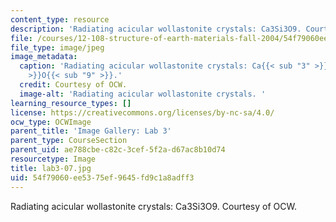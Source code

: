 ```yaml
---
content_type: resource
description: 'Radiating acicular wollastonite crystals: Ca3Si3O9. Courtesy of OCW.'
file: /courses/12-108-structure-of-earth-materials-fall-2004/54f79060ee5375ef9645fd9c1a8adff3_lab3-07.jpg
file_type: image/jpeg
image_metadata:
  caption: 'Radiating acicular wollastonite crystals: Ca{{< sub "3" >}}Si{{< sub "3"
    >}}O{{< sub "9" >}}.'
  credit: Courtesy of OCW.
  image-alt: 'Radiating acicular wollastonite crystals. '
learning_resource_types: []
license: https://creativecommons.org/licenses/by-nc-sa/4.0/
ocw_type: OCWImage
parent_title: 'Image Gallery: Lab 3'
parent_type: CourseSection
parent_uid: ae788cbe-c82c-3cef-5f2a-d67ac8b10d74
resourcetype: Image
title: lab3-07.jpg
uid: 54f79060-ee53-75ef-9645-fd9c1a8adff3
---
```

Radiating acicular wollastonite crystals: Ca3Si3O9. Courtesy of OCW.